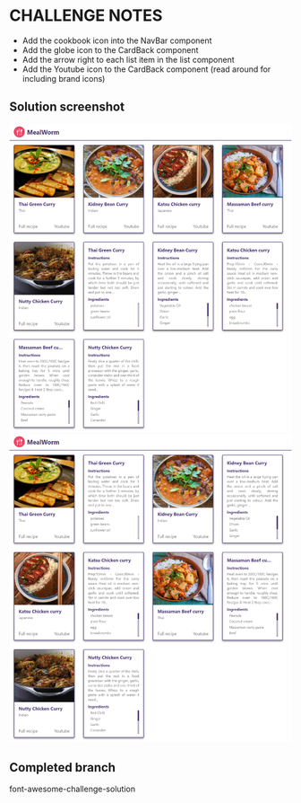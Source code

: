 # CHALLENGE NOTES

- Add the cookbook icon into the NavBar component
- Add the globe icon to the CardBack component
- Add the arrow right to each list item in the list component
- Add the Youtube icon to the CardBack component (read around for including brand icons)

## Solution screenshot

![solution](./src/assets/solution.png)
![extension](./src/assets/extension.png)

## Completed branch

font-awesome-challenge-solution
